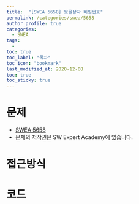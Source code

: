 ```yaml
---
title:  "[SWEA 5658] 보물상자 비밀번호"
permalink: /categories/swea/5658
author_profile: true
categories:
  - SWEA
tags:
  - 
toc: true
toc_label: "목차"
toc_icon: "bookmark"
last_modified_at: 2020-12-08
toc: true
toc_sticky: true
---
```


# 문제

- [SWEA 5658](https://swexpertacademy.com/main/code/problem/problemDetail.do?contestProbId=AV5VwAr6APYDFAWu)
- 문제의 저작권은 SW Expert Academy에 있습니다.

# 접근방식

# 코드

```java

```
